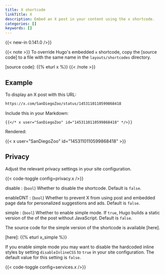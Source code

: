 ```yaml
---
title: X shortcode
linkTitle: X
description: Embed an X post in your content using the x shortcode.
categories: []
keywords: []
---
```


{{< new-in 0.141.0 />}}

{{< note >}}
To override Hugo's embedded `x` shortcode, copy the [source code] to a file with the same name in the `layouts/shortcodes` directory.

[source code]: {{% eturl x %}}
{{< /note >}}

## Example

To display an X post with this URL:

```txt
https://x.com/SanDiegoZoo/status/1453110110599868418
```

Include this in your Markdown:

```text
{{</* x user="SanDiegoZoo" id="1453110110599868418" */>}}
```

Rendered:

{{< x user="SanDiegoZoo" id="1453110110599868418" >}}

## Privacy

Adjust the relevant privacy settings in your site configuration.

{{< code-toggle config=privacy.x />}}

disable
: (`bool`) Whether to disable the shortcode. Default is `false`.

enableDNT
: (`bool`) Whether to prevent X from using post and embedded page data for personalized suggestions and ads. Default is `false`.

simple
: (`bool`) Whether to enable simple mode. If `true`, Hugo builds a static version of the of the post without JavaScript. Default is `false`.

The source code for the simple version of the shortcode is available [here].

[here]: {{% eturl x_simple %}}

If you enable simple mode you may want to disable the hardcoded inline styles by setting `disableInlineCSS` to `true` in your site configuration. The default value for this setting is `false`.

{{< code-toggle config=services.x />}}
